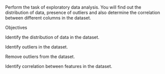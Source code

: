Perform the task of exploratory data analysis. You will find out the distribution of data, presence of outliers and also determine the correlation between different columns in the dataset.

Objectives

Identify the distribution of data in the dataset.

Identify outliers in the dataset.

Remove outliers from the dataset.

Identify correlation between features in the dataset.
